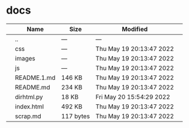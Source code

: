 # docs

<table><thead><tr class="header"><th></th><th>Name</th><th>Size</th><th>Modified</th><th></th></tr></thead><tbody><tr class="odd"><td></td><td><span class="goup">..</span></td><td>—</td><td>—</td><td></td></tr><tr class="even"><td></td><td><span class="name">css</span></td><td>—</td><td>Thu May 19 20:13:47 2022</td><td></td></tr><tr class="odd"><td></td><td><span class="name">images</span></td><td>—</td><td>Thu May 19 20:13:47 2022</td><td></td></tr><tr class="even"><td></td><td><span class="name">js</span></td><td>—</td><td>Thu May 19 20:13:47 2022</td><td></td></tr><tr class="odd"><td></td><td><span class="name">README.1.md</span></td><td>146 KB</td><td>Thu May 19 20:13:47 2022</td><td></td></tr><tr class="even"><td></td><td><span class="name">README.md</span></td><td>234 KB</td><td>Thu May 19 20:13:47 2022</td><td></td></tr><tr class="odd"><td></td><td><span class="name">dirhtml.py</span></td><td>18 KB</td><td>Fri May 20 15:54:29 2022</td><td></td></tr><tr class="even"><td></td><td><span class="name">index.html</span></td><td>492 KB</td><td>Thu May 19 20:13:47 2022</td><td></td></tr><tr class="odd"><td></td><td><span class="name">scrap.md</span></td><td>117 bytes</td><td>Thu May 19 20:13:47 2022</td><td></td></tr></tbody></table>
